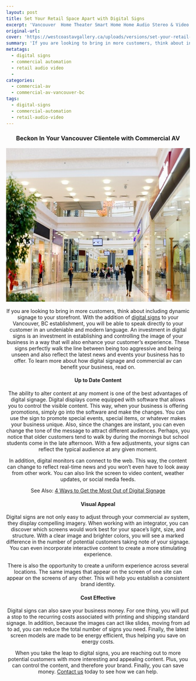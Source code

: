 ```yaml
---
layout: post
title: Set Your Retail Space Apart with Digital Signs
excerpt: 'Vancouver  Home Theater Smart Home Home Audio Stereo & Video Integration Automation - Paradigm Sonos Martin Logan Control 4 Denon Marantz Cambridge Definitive Technology JVC Projectors Crestron Anthem Amplifier'
original-url:
cover: 'https://westcoastavgallery.ca/uploads/versions/set-your-retail-space-apart-with-digital-signs---x0-0-900-600-630-420x---.jpg'
summary: 'If you are looking to bring in more customers, think about including dynamic signage to your storefront. With the addition of digital signs to your Vancouver, BC establishment, you will be able to speak directly to your customer in an undeniable and modern language. An investment in digital signs is an investment in establishing and controlling the image of your business in a way that will also enhance your customer’s experience. These signs perfectly walk the line between being too aggressive and being unseen and also reflect the latest news and events your business has to offer. To learn more about how digital signage and commercial av can benefit your business, read on.'
metatags:
  - digital signs
  - commercial automation
  - retail audio video
  -
categories:
  - commercial-av
  - commercial-av-vancouver-bc
tags:
  - digital-signs
  - commercial-automation
  - retail-audio-video
---
```



<div class="post-body entry-content" id="post-body-4174872115541856377" itemprop="description articleBody">
<div style="text-align: center;"><h3>Beckon In Your Vancouver Clientele with Commercial AV</h3>
<img alt="" width="630" height="420" src="/uploads/versions/set-your-retail-space-apart-with-digital-signs---x0-0-900-600-630-420x---.jpg" />
<p>If you are looking to bring in more customers, think about including dynamic signage to your storefront. With the addition of <a href="https://westcoastavgallery.ca/services/commercial/other">digital signs</a> to your Vancouver, BC establishment, you will be able to speak directly to your customer in an undeniable and modern language. An investment in digital signs is an investment in establishing and controlling the image of your business in a way that will also enhance your customer&rsquo;s experience. These signs perfectly walk the line between being too aggressive and being unseen and also reflect the latest news and events your business has to offer. To learn more about how digital signage and commercial av can benefit your business, read on.</p><h4>Up to Date Content</h4><p>The ability to alter content at any moment is one of the best advantages of digital signage. Digital displays come equipped with software that allows you to control the visible content. This way, when your business is offering promotions, simply go into the software and make the changes. You can use the sign to promote special events, special items, or whatever makes your business unique. Also, since the changes are instant, you can even change the tone of the message to attract different audiences. Perhaps, you notice that older customers tend to walk by during the mornings but school students come in the late afternoon. With a few adjustments, your signs can reflect the typical audience at any given moment.</p><p>In addition, digital monitors can connect to the web. This way, the content can change to reflect real-time news and you won&rsquo;t even have to look away from other work. You can also link the screen to video content, weather updates, or social media feeds.</p><p>See Also: <a href="http://blog.westcoastavgallery.ca/2015/08/19/4-ways-to-get-the-most-out-of-your-digital-signage/">4 Ways to Get the Most Out of Digital Signage</a></p><h4>Visual Appeal</h4><p>Digital signs are not only easy to adjust through your commercial av system, they display compelling imagery. When working with an integrator, you can discover which screens would work best for your space&rsquo;s light, size, and structure. With a clear image and brighter colors, you will see a marked difference in the number of potential customers taking note of your signage. You can even incorporate interactive content to create a more stimulating experience.</p><p>There is also the opportunity to create a uniform experience across several locations. The same images that appear on the screen of one site can appear on the screens of any other. This will help you establish a consistent brand identity.</p><h4>Cost Effective</h4><p>Digital signs can also save your business money. For one thing, you will put a stop to the recurring costs associated with printing and shipping standard signage. In addition, because the images can act like slides, moving from ad to ad, you can reduce the total number of signs you need. Finally, the latest screen models are made to be energy efficient, thus helping you save on energy costs.</p><p>When you take the leap to digital signs, you are reaching out to more potential customers with more interesting and appealing content. Plus, you can control the content, and therefore your brand. Finally, you can save money. <a href="https://westcoastavgallery.ca/contact">Contact us</a> today to see how we can help.</p></div><div class="separator" style="clear: both; text-align: center;">&nbsp;</div><div style="clear: both;">&nbsp;</div></div>
